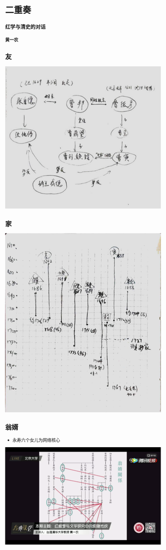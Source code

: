 # 二重奏
### 红学与清史的对话
#### 黄一农

## 友
![friends](./img/friends.jpg)

## 家
![family](./img/family.jpg)

## 翁婿

- 永寿六个女儿为网络核心

![father in law](./img/father-in-law.png)
